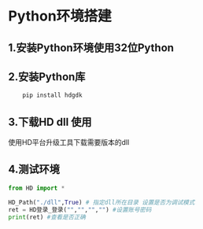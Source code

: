 # Python环境搭建
## 1.安装Python环境使用32位Python

## 2.安装Python库
``` python
    pip install hdgdk
```
## 3.下载HD dll 使用

使用HD平台升级工具下载需要版本的dll
## 4.测试环境
``` python
from HD import *

HD_Path("./dll",True) # 指定dll所在目录 设置是否为调试模式
ret = HD登录_登录("","","","") #设置账号密码
print(ret) #查看是否正确

```